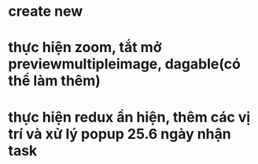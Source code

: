 # create new
# thực hiện zoom, tắt mở previewmultipleimage, dagable(có thể làm thêm)
# thực hiện redux ẩn hiện, thêm các vị trí và xử lý popup 25.6 ngày nhận task